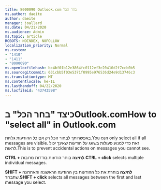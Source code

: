 ```yaml
---
title: 8000090 Outlook.com בחר הכל
ms.author: daeite
author: daeite
manager: joallard
ms.date: 04/21/2020
ms.audience: Admin
ms.topic: article
ROBOTS: NOINDEX, NOFOLLOW
localization_priority: Normal
ms.custom:
- "1410"
- "1411"
- "8000090"
ms.openlocfilehash: bc4bf01b12e3864fc0112ef3e20410d2f7ccb0b5
ms.sourcegitcommit: 631cbb5f03e5371f0995e976536d24e9d13746c3
ms.translationtype: MT
ms.contentlocale: he-IL
ms.lasthandoff: 04/22/2020
ms.locfileid: "43743598"
---
```

# <a name="how-to-select-all-in-outlookcom"></a><span data-ttu-id="e1057-102">כיצד "בחר הכל" בOutlook.com</span><span class="sxs-lookup"><span data-stu-id="e1057-102">How to "select all" in Outlook.com</span></span>

<span data-ttu-id="e1057-103">באפשרותך לבחור הכל רק אם כל ההודעות גלויות.</span><span class="sxs-lookup"><span data-stu-id="e1057-103">You can only select all if all messages are visible.</span></span> <span data-ttu-id="e1057-104">זאת כדי למנוע פעולות בשוגג על הודעות שאינך יכול לראות.</span><span class="sxs-lookup"><span data-stu-id="e1057-104">This is to prevent accidental actions on messages you cannot see.</span></span>

<span data-ttu-id="e1057-105">**CTRL + לחיצה** בוחר הודעות בודדות מרובות.</span><span class="sxs-lookup"><span data-stu-id="e1057-105">**CTRL + click** selects multiple individual messages.</span></span>

<span data-ttu-id="e1057-106">**SHIFT + לחיצה** בוחרת את כל ההודעות בין ההודעה הראשונה והאחרונה שתבחר.</span><span class="sxs-lookup"><span data-stu-id="e1057-106">**SHIFT + click** selects all messages between the first and last message you select.</span></span>